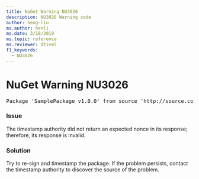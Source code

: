 ```yaml
---
title: NuGet Warning NU3026
description: NU3026 Warning code
author: heng-liu
ms.author: henli
ms.date: 3/18/2019
ms.topic: reference
ms.reviewer: dtivel
f1_keywords: 
  - NU3026
---
```


# NuGet Warning NU3026

<pre>Package 'SamplePackage v1.0.0' from source 'http://source.com/index.json': The timestamp response is invalid. Nonces did not match.</pre>

### Issue

The timestamp authority did not return an expected nonce in its response; therefore, its response is invalid.


### Solution

Try to re-sign and timestamp the package. If the problem persists, contact the timestamp authority to discover the source of the problem.